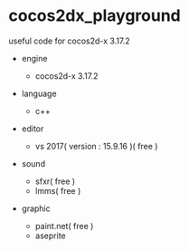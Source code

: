 # cocos2dx_playground

useful code for cocos2d-x 3.17.2

- engine
  - cocos2d-x 3.17.2

- language
  - c++

- editor
  - vs 2017( version : 15.9.16 )( free )

- sound
  - sfxr( free )
  - lmms( free )

- graphic
  - paint.net( free )
  - aseprite
